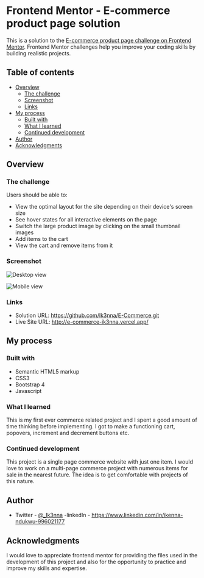 # Frontend Mentor - E-commerce product page solution

This is a solution to the [E-commerce product page challenge on Frontend Mentor](https://www.frontendmentor.io/challenges/ecommerce-product-page-UPsZ9MJp6). Frontend Mentor challenges help you improve your coding skills by building realistic projects.

## Table of contents

- [Overview](#overview)
  - [The challenge](#the-challenge)
  - [Screenshot](#screenshot)
  - [Links](#links)
- [My process](#my-process)
  - [Built with](#built-with)
  - [What I learned](#what-i-learned)
  - [Continued development](#continued-development)
- [Author](#author)
- [Acknowledgments](#acknowledgments)


## Overview

### The challenge

Users should be able to:

- View the optimal layout for the site depending on their device's screen size
- See hover states for all interactive elements on the page
- Switch the large product image by clicking on the small thumbnail images
- Add items to the cart
- View the cart and remove items from it

### Screenshot

![Desktop view](https://user-images.githubusercontent.com/101594456/187399226-0163d08e-64e4-473f-a9b2-1f6aea3a8477.png)



![Mobile view](https://user-images.githubusercontent.com/101594456/187399391-a28b1535-74c3-4c5b-80e0-d1095eb53840.png)

### Links

- Solution URL: https://github.com/Ik3nna/E-Commerce.git
- Live Site URL: http://e-commerce-ik3nna.vercel.app/

## My process

### Built with

- Semantic HTML5 markup
- CSS3
- Bootstrap 4
- Javascript

### What I learned

This is my first ever commerce related project and I spent a good amount of time thinking before implementing. I got to make a functioning cart, popovers, increment and decrement buttons etc. 

### Continued development

This project is a single page commerce website with just one item. I would love to work on a multi-page commerce project with numerous items for sale in the nearest future. The idea is to get comfortable with projects of this nature.

## Author

- Twitter - [@_Ik3nna](https://www.twitter.com/_Ik3nna)
-linkedIn - https://www.linkedin.com/in/ikenna-ndukwu-996021177

## Acknowledgments

I would love to appreciate frontend mentor for providing the files used in the development of this project and also for the opportunity to practice and improve my skills and expertise.



